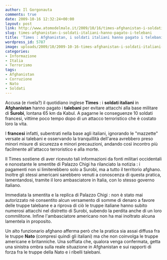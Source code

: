 ```yaml
---
author: Il Gorgonauta
comments: true
date: 2009-10-16 12:32:24+00:00
layout: post
link: http://www.atomodelmale.it/2009/10/16/times-afghanistan-i-soldati-italiani-hanno-pagato-i-telebani/
slug: times-afghanistan-i-soldati-italiani-hanno-pagato-i-telebani
title: 'Times : Afghanistan, i soldati italiani hanno pagato i telebani. '
wordpress_id: 5787
image: uploads/2009/10/2009-10-16-times-afghanistan-i-soldati-italiani-hanno-pagato-i-telebani.jpg
categories:
- Informazione
- Italia
- Terrorismo
tags:
- Afghanistan
- Corruzione
- Nato
- Soldati
---
```


Accusa (e rivela?) il quotidiano inglese **Times** : i **soldati italiani** in **Afghanistan** hanno pagato i **talebani** per evitare attacchi alla base militare di **Surobi**, lontana 65 km da Kabul. A pagarne le conseguenze 10 soldati francesi, vittime poco tempo dopo di un attacco terroristico che è costato loro la vita.

I **francesi** infatti, subentrati nella base agli italiani, ignorando le "mazzette" versate ai talebani e osservando la tranquillità dell'area avrebbero preso minori misure di sicurezza e minori precauzioni, andando così incontro più facilmente all'attacco terroristico e alla morte.

Il Times sostiene di aver ricevuto tali informazioni da fonti militari occidentali e nonostante le smentite di Palazzo Chigi ha rilanciato la notizia : i pagamenti non si limiterebbero solo a Surobi, ma a tutto il territorio afghano. Inoltre gli stessi americani sarebbero venuti a conoscenza di questa pratica, lamentandosi, tramite il loro ambasciatore in Italia, con lo stesso governo italiano.

Immediata la smentita e la replica di Palazzo Chigi : non è stato mai autorizzato nè consentito alcun versamento di somme di denaro a favore delle truppe talebane e a riprova di ciò le truppe italiane hanno subito numerosi attacchi nel distretto di Surobi, subendo la perdita anche di un loro commilitone. Infine l'ambasciatore americano non ha mai inoltrato alcuna lamentela in proposito.

Un alto funzionario afghano afferma però che la pratica sia assai diffusa fra le truppe **Nato** (compresi quindi gli italiani) ma che non coinvolga le truppe americane e britanniche. Una soffiata che, qualora venga confermata, getta una sinistra ombra sulla reale situazione in Afghanistan e sui rapporti di forza fra le truppe della Nato e i ribelli talebani.
